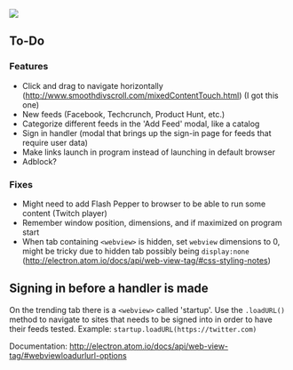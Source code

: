 ![](https://i.imgur.com/yfp1WP9.png)


## To-Do

### Features
* Click and drag to navigate horizontally (http://www.smoothdivscroll.com/mixedContentTouch.html) (I got this one)
* New feeds (Facebook, Techcrunch, Product Hunt, etc.)
* Categorize different feeds in the 'Add Feed' modal, like a catalog
* Sign in handler (modal that brings up the sign-in page for feeds that require user data)
* Make links launch in program instead of launching in default browser
* Adblock?

### Fixes

* Might need to add Flash Pepper to browser to be able to run some content (Twitch player)
* Remember window position, dimensions, and if maximized on program start
* When tab containing `<webview>` is hidden, set `webview` dimensions to 0, might be tricky due to hidden tab possibly being `display:none` (http://electron.atom.io/docs/api/web-view-tag/#css-styling-notes)


## Signing in before a handler is made

On the trending tab there is a `<webview>` called 'startup'. Use the `.loadURL()` method to navigate to sites that needs to be signed into in order to have their feeds tested. Example: `startup.loadURL(https://twitter.com)`

Documentation: http://electron.atom.io/docs/api/web-view-tag/#webviewloadurlurl-options
